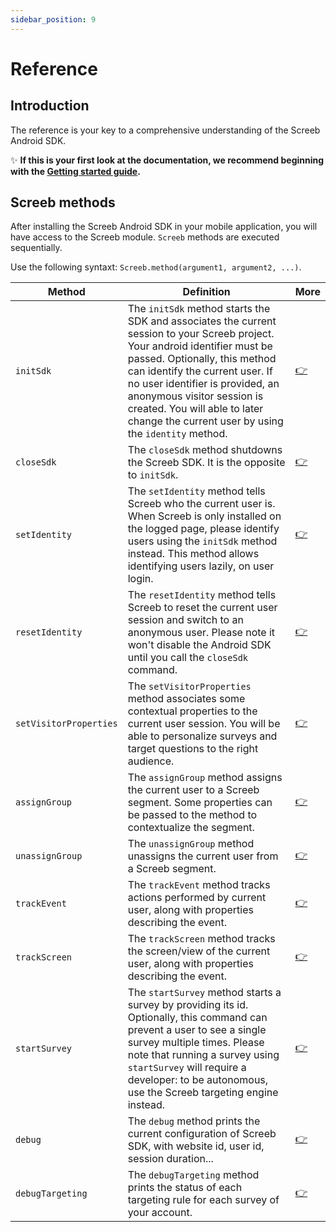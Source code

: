 ```yaml
---
sidebar_position: 9
---
```


# Reference

## Introduction

The reference is your key to a comprehensive understanding of the Screeb Android SDK.

✨ **If this is your first look at the documentation, we recommend beginning with the [Getting started guide](./install).**

## Screeb methods

After installing the Screeb Android SDK in your mobile application, you will have access to the Screeb module. `Screeb` methods are executed sequentially.

Use the following syntaxt: `Screeb.method(argument1, argument2, ...)`.

| Method  | Definition  | More  |
|---|---|---|
| `initSdk`  | The `initSdk` method starts the SDK and associates the current session to your Screeb project. Your android identifier must be passed. Optionally, this method can identify the current user. If no user identifier is provided, an anonymous visitor session is created. You will able to later change the current user by using the `identity` method.  | [👉](./identity)  |
| `closeSdk`  | The `closeSdk` method shutdowns the Screeb SDK. It is the opposite to `initSdk`.  | [👉](./install)  |
| `setIdentity`  | The `setIdentity` method tells Screeb who the current user is. When Screeb is only installed on the logged page, please identify users using the `initSdk` method instead. This method allows identifying users lazily, on user login.  | [👉](./identity)  |
| `resetIdentity`  | The `resetIdentity` method tells Screeb to reset the current user session and switch to an anonymous user. Please note it won't disable the Android SDK until you call the `closeSdk` command.  | [👉](./identity)  |
| `setVisitorProperties`  | The `setVisitorProperties` method associates some contextual properties to the current user session. You will be able to personalize surveys and target questions to the right audience.  | [👉](./identity)  |
| `assignGroup`  | The `assignGroup` method assigns the current user to a Screeb segment. Some properties can be passed to the method to contextualize the segment.  | [👉](./group-assignation)  |
| `unassignGroup`  | The `unassignGroup` method unassigns the current user from a Screeb segment.  | [👉](./group-assignation)  |
| `trackEvent`  | The `trackEvent` method tracks actions performed by current user, along with properties describing the event.  | [👉](./gvent-tracking)  |
| `trackScreen` | The `trackScreen` method tracks the screen/view of the current user, along with properties describing the event.  | [👉](./event-tracking)  |
| `startSurvey`  | The `startSurvey` method starts a survey by providing its id. Optionally, this command can prevent a user to see a single survey multiple times. Please note that running a survey using `startSurvey` will require a developer: to be autonomous, use the Screeb targeting engine instead.  | [👉](./start-survey-programmatically)  |
| `debug`  | The `debug` method prints the current configuration of Screeb SDK, with website id, user id, session duration...  | [👉](./troubleshooting)  |
| `debugTargeting`  | The `debugTargeting` method prints the status of each targeting rule for each survey of your account.  | [👉](./troubleshooting)  |
